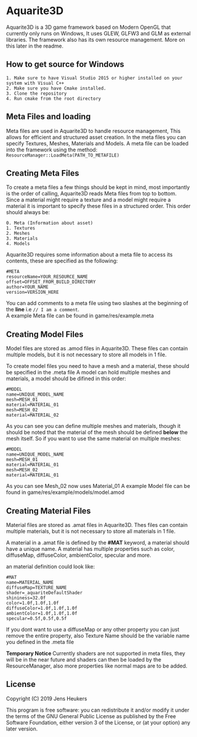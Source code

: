 # Aquarite3D
Aquarite3D is a 3D game framework based on Modern OpenGL that currently only runs on Windows, 
It uses GLEW, GLFW3 and GLM as external libraries. The framework also has its own resource management. 
More on this later in the readme.

## How to get source for Windows
    1. Make sure to have Visual Studio 2015 or higher installed on your system with Visual C++
    2. Make sure you have Cmake installed.
    3. Clone the repository
    4. Run cmake from the root directory
   
## Meta Files and loading
Meta files are used in Aquarite3D to handle resource management, This allows for efficient and structured asset creation.
In the meta files you can specify Textures, Meshes, Materials and Models.
A meta file can be loaded into the framework using the method:
``` ResourceManager::LoadMeta(PATH_TO_METAFILE)```

## Creating Meta Files
To create a meta files a few things should be kept in mind, most importantly is the order of calling, Aquarite3D reads
Meta files from top to bottom. Since a material might require a texture and a model might require a material it is 
important to specify these files in a structured order. This order should always be:
```
0. Meta (Information about asset)
1. Textures
2. Meshes
3. Materials
4. Models
```

Aquarite3D requires some information about a meta file to access its contents, these are specified as the following:
```
#META
resourceName=YOUR_RESOURCE_NAME
offset=OFFSET_FROM_BUILD_DIRECTORY
author=YOUR_NAME
version=VERSION_HERE
```

You can add comments to a meta file using two slashes at the beginning of the <b>line</b> i.e ```// I am a comment```. </br>
A example Meta file can be found in game/res/example.meta

## Creating Model Files
Model files are stored as .amod files in Aquarite3D. These files can contain multiple models, but it is not necessary to store all models in 1 file.

To create model files you need to have a mesh and a material, these should be specified in the .meta file
A model can hold multiple meshes and materials, a model should be difined in this order:
```
#MODEL
name=UNIQUE_MODEL_NAME
mesh=MESH_01
material=MATERIAL_01
mesh=MESH_02
material=MATERIAL_02
```
As you can see you can define multiple meshes and materials, though it should be noted that the material of the mesh should be defined <b>below</b> the mesh itself. So if you want to use the same material on multiple meshes:
```
#MODEL
name=UNIQUE_MODEL_NAME
mesh=MESH_01
material=MATERIAL_01
mesh=MESH_02
material=MATERIAL_01
```
As you can see Mesh_02 now uses Material_01
A example Model file can be found in game/res/example/models/model.amod

## Creating Material Files
Material files are stored as .amat files in Aquarite3D. Thes files can contain multiple materials, but it is not necessary to store all materials in 1 file.

A material in a .amat file is defined by the <b>#MAT</b> keyword, a material should have a unique name.
A material has multiple properties such as color, diffuseMap, diffuseColor, ambientColor, specular and more.

an material definition could look like:
```
#MAT
name=MATERIAL_NAME
diffuseMap=TEXTURE_NAME
shader=_aquariteDefaultShader
shininess=32.0f
color=1.0f,1.0f,1.0f
diffuseColor=1.0f,1.0f,1.0f
ambientColor=1.0f,1.0f,1.0f
specular=0.5f,0.5f,0.5f
```
If you dont want to use a diffuseMap or any other property you can just remove the entire property, also Texture Name should be the variable name you defined in the .meta file

<b> Temporary Notice </b>
Currently shaders are not supported in meta files, they will be in the near future and shaders can then be loaded by the ResourceManager, also more properties like normal maps are to be added.

## License

Copyright (C) 2019  Jens Heukers

This program is free software: you can redistribute it and/or modify
it under the terms of the GNU General Public License as published by
the Free Software Foundation, either version 3 of the License, or
(at your option) any later version.
